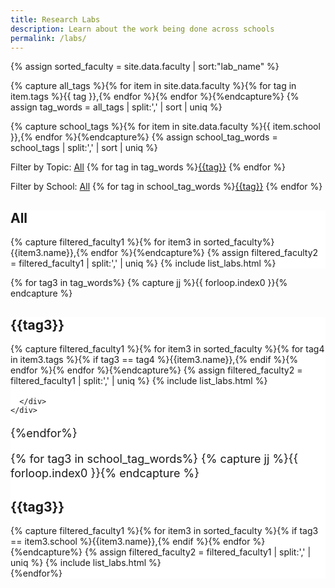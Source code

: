 ```yaml
---
title: Research Labs
description: Learn about the work being done across schools
permalink: /labs/
---
```

<style type="text/css">
  .noborder {border:0px;
  border-color:rgb(255,255,255);
  box-shadow:none;
  background-color:rgb(255,255,255);}
  .panel p {font-size: 1.125rem;
line-height: 1.44rem;}

  </style>

{% assign sorted_faculty = site.data.faculty | sort:"lab_name" %}

{% capture all_tags %}{% for item in site.data.faculty %}{% for tag in item.tags %}{{ tag }},{% endfor %}{% endfor %}{%endcapture%}
{% assign tag_words = all_tags | split:',' | sort | uniq %}

{% capture school_tags %}{% for item in site.data.faculty %}{{ item.school }},{% endfor %}{%endcapture%}
{% assign school_tag_words = school_tags | split:',' | sort | uniq %}

<p>Filter by Topic: <a data-toggle="collapse" data-parent="#accordion" href="#all"><span class="badge">All</span></a> {% for tag in tag_words %}<a data-toggle="collapse" data-parent="#accordion" href="#{{tag}}"><span class="badge">{{tag}}</span></a> {% endfor %}</p>
<p>Filter by School: <a data-toggle="collapse" data-parent="#accordion" href="#all"><span class="badge">All</span></a> {% for tag in school_tag_words %}<a data-toggle="collapse" data-parent="#accordion" href="#{{tag}}"><span class="badge">{{tag}}</span></a> {% endfor %}</p>

<div class="panel-group" id="accordion">
  <div class="noborder panel panel-default">
    <div id="all" class="panel-collapse collapse in">
      <h2>All</h2>
      {% capture filtered_faculty1 %}{% for item3 in sorted_faculty%}{{item3.name}},{% endfor %}{%endcapture%}
      {% assign filtered_faculty2 = filtered_faculty1 | split:',' | uniq %}
      {% include list_labs.html %}
    </div>
  </div>

  {% for tag3 in tag_words%}
    {% capture jj %}{{ forloop.index0 }}{% endcapture %}
    <div class="noborder panel panel-default">
      <div id="{{tag3}}" class="panel-collapse collapse">
        <h2>{{tag3}}</h2>
        {% capture filtered_faculty1 %}{% for item3 in sorted_faculty %}{% for tag4 in item3.tags %}{% if tag3 == tag4 %}{{item3.name}},{% endif %}{% endfor %}{% endfor %}{%endcapture%}
        {% assign filtered_faculty2 = filtered_faculty1 | split:',' | uniq %}
        {% include list_labs.html %}

      </div>
    </div>
  {%endfor%}

  {% for tag3 in school_tag_words%}
    {% capture jj %}{{ forloop.index0 }}{% endcapture %}
    <div class="noborder panel panel-default">
      <div id="{{tag3}}" class="panel-collapse collapse">
        <h2>{{tag3}}</h2>
        {% capture filtered_faculty1 %}{% for item3 in sorted_faculty %}{% if tag3 == item3.school %}{{item3.name}},{% endif %}{% endfor %}{%endcapture%}
        {% assign filtered_faculty2 = filtered_faculty1 | split:',' | uniq %}
        {% include list_labs.html %}
      </div>
    </div>
  {%endfor%}  
</div>
